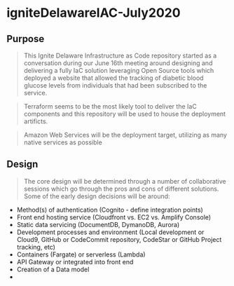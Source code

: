 # igniteDelawareIAC-July2020

## Purpose
> This Ignite Delaware Infrastructure as Code repository started as a conversation during our June 16th meeting around designing and delivering a fully IaC solution leveraging Open Source tools which deployed a website that allowed the tracking of diabetic blood glucose levels from individuals that had been subscribed to the service. 

> Terraform seems to be the most likely tool to deliver the IaC components and this repository will be used to house the deployment artificts. 

> Amazon Web Services will be the deployment target, utilizing as many native services as possible

## Design
> The core design will be determined through a number of collaborative sessions which go through the pros and cons of different solutions. Some of the early design decisions will be around:
- Method(s) of authentication (Cognito - define integration points)
- Front end hosting service (Cloudfront vs. EC2 vs. Amplify Console)
- Static data servicing (DocumentDB, DymanoDB, Aurora)
- Development processes and environment (Local development or Cloud9, GitHub or CodeCommit repository, CodeStar or GitHub Project tracking, etc)
- Containers (Fargate) or serverless (Lambda)
- API Gateway or integrated into front end
- Creation of a Data model
- 
